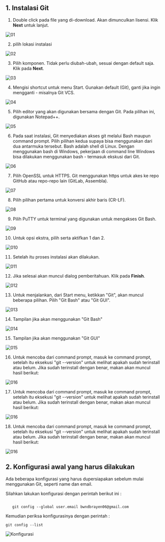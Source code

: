## 1. Instalasi Git

1. Double click pada file yang di-download. Akan dimunculkan lisensi. Klik **Next** untuk lanjut.

![01](gambar/instal-git-1.png)

2. pilih lokasi instalasi

![02](gambar/instal-git-2.png)

3. Pilih komponen. Tidak perlu diubah-ubah, sesuai dengan default saja. Klik pada **Next**.

![03](gambar/instal-git-3.png)

4. Mengisi shortcut untuk menu Start. Gunakan default (Git), ganti jika ingin mengganti - misalnya Git VCS.

![04](gambar/instal-git-4.png)

5. Pilih editor yang akan digunakan bersama dengan Git. Pada pilihan ini, digunakan Notepad++.

![05](gambar/instal-git-5.png)

6. Pada saat instalasi, Git menyediakan akses git melalui Bash maupun command prompt. Pilih pilihan kedua supaya bisa menggunakan dari dua antarmuka tersebut. Bash adalah shell di Linux. Dengan menggunakan bash di Windows, pekerjaan di command line Windows bisa dilakukan menggunakan bash - termasuk ekskusi dari Git.

![06](gambar/instal-git-6.png)

7. Pilih OpenSSL untuk HTTPS. Git menggunakan https untuk akes ke repo GitHub atau repo-repo lain (GitLab, Assembla).

![07](gambar/instal-git-7.png)

8. Pilih pilihan pertama untuk konversi akhir baris (CR-LF).

![08](gambar/instal-git-8.png)

9. Pilih PuTTY untuk terminal yang digunakan untuk mengakses Git Bash.

![09](gambar/instal-git-9.png)

10. Untuk opsi ekstra, pilih serta aktifkan 1 dan 2.

![010](gambar/instal-git-10.png)

11. Setelah itu proses instalasi akan dilakukan.

![011](gambar/instal-git-11.png)

12. Jika selesai akan muncul dialog pemberitahuan. Klik pada **Finish**.

![012](gambar/instal-git-12.png)

13. Untuk menjalankan, dari Start menu, ketikkan "Git", akan muncul beberapa pilihan. Pilih "Git Bash" atau "Git GUI".
 
![013](gambar/instal-git-13.png)

14. Tampilan jika akan menggunakan "Git Bash"

![014](gambar/instal-git-14.png)

15. Tampilan jika akan menggunakan "Git GUI"

![015](gambar/instal-git-15.png)

16. Untuk mencoba dari command prompt, masuk ke command prompt, setelah itu eksekusi "git --version" untuk melihat apakah sudah terinstall atau belum. Jika sudah terinstall dengan benar, makan akan muncul hasil berikut:

![016](gambar/instal-git-16.png)
 
17. Untuk mencoba dari command prompt, masuk ke command prompt, setelah itu eksekusi "git --version" untuk melihat apakah sudah terinstall atau belum. Jika sudah terinstall dengan benar, makan akan muncul hasil berikut:

![016](gambar/instal-git-17.png)

18. Untuk mencoba dari command prompt, masuk ke command prompt, setelah itu eksekusi "git --version" untuk melihat apakah sudah terinstall atau belum. Jika sudah terinstall dengan benar, makan akan muncul hasil berikut:

![016](gambar/instal-git-18.png)



## 2. Konfigurasi awal yang harus dilakukan

Ada beberapa konfigurasi yang harus dupersiapakan sebelum mulai menggunakan Git, seperti name dan email.

Silahkan lakukan konfigurasi dengan perintah berikut ini :

```git config --global user.name "brayenbwnd06"

   git config --global user.email bwndbrayen06@gmail.com
```


Kemudian periksa konfigurasinya dengan perintah :

```git config --list```

![Konfigurasi](gambar/konfigurasi-git.png)


